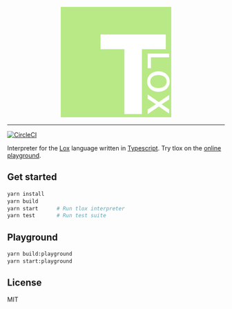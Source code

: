 <p align="center">
  <img src="/assets/logo.png?raw=true">
</p>

---

[![CircleCI](https://circleci.com/gh/pmdartus/tlox.svg?style=svg)](https://circleci.com/gh/pmdartus/tlox)


Interpreter for the [Lox](http://www.craftinginterpreters.com/the-lox-language.html) language written in [Typescript](https://www.typescriptlang.org). Try tlox on the [online playground](http://pmdartus.github.io/tlox).


## Get started

```sh
yarn install
yarn build
yarn start      # Run tlox interpreter
yarn test       # Run test suite
```

## Playground

```sh
yarn build:playground
yarn start:playground
```

## License

MIT
